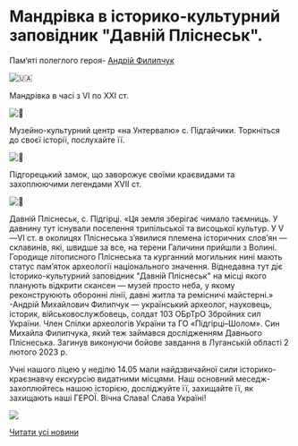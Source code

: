 # Мандрівка в історико-культурний заповідник &quot;Давній Пліснеськ&quot;.

Пам‘яті полеглого героя- [Андрій Филипчук](https://www.facebook.com/groups/33427370676/user/100011523700929/?__cft__[0]=AZVr9Io2CdtyrJ8OMmMUGpe4-OmLSvtSIoHo1mrIHBPiIzJn5rQGgEb0dgxykXmkfgBe-qi3_v21krHIaoLIJ6WXvazwVdjCO6LIHy-8YfFhIdYTBAL4KrkzNpeZ0PYZ-mJVp-W7zQjFaDumou20Rl71zonUGVy6ER99Nj8jick7oQ_Grtq-s4BrpZ88uBBekCA&amp;__tn__=-]K-R)

![🇺🇦](https://static.xx.fbcdn.net/images/emoji.php/v9/tf2/1/16/1f1fa_1f1e6.png)

Мандрівка в часі з VI по XXI ст.


![🔷](https://static.xx.fbcdn.net/images/emoji.php/v9/tf1/1/16/1f537.png)

Музейно-культурний центр «на Унтервалю» с. Підгайчики. Торкніться до своєї історії, послухайте її.

![🔷](https://static.xx.fbcdn.net/images/emoji.php/v9/tf1/1/16/1f537.png)

Підгорецький замок, що заворожує своїми краєвидами та захоплюючими легендами XVII ст.
[](/)

![🔷](https://static.xx.fbcdn.net/images/emoji.php/v9/tf1/1/16/1f537.png)

Давній Пліснеськ, с. Підгірці. «Ця земля зберігає чимало таємниць. У давнину тут існували поселення трипільської та висоцької культур. У V—VІ ст. в околицях Пліснеська з’явилися племена історичних слов’ян — склавинів, які, швидше за все, на терени Галичини прийшли з Волині. Городище літописного Пліснеська та курганний могильник нині мають статус пам’яток археології національного значення. Віднедавна тут діє Історико-культурний заповідник "Давній Пліснеськ" на місці якого планують відкрити скансен — музей просто неба, у якому реконструюють оборонні лінії, давні житла та ремісничі майстерні.» -Андрій Михайлович Филипчук — український археолог, науковець, історик, військовослужбовець, солдат 103 ОБрТрО Збройних сил України. Член Спілки археологів України та ГО «Підгірці–Шолом». Син Михайла Филипчука, який теж займався дослідженням Давнього Пліснеська. Загинув виконуючи бойове завдання в Луганській області 2 лютого 2023 р.

Учні нашого ліцею у неділю 14.05 мали найдзвичайної сили історико-краєзнавчу екскурсію видатними місцями. Наш основний меседж-захоплюйтесь нашою історією, досліджуйте її, захищайте її, як захищають наші ГЕРОЇ.
Вічна Слава! Слава Україні!

![](/images/blog/мандрівка-в-історико-культурний-заповідник-давній/підгайчики.png)



[Читати усі новини](/news)

